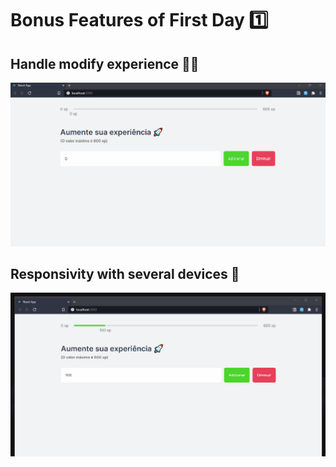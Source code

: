 # Bonus Features of First Day 1️⃣

## Handle modify experience ✍🏼
![Demo][working]

## Responsivity with several devices 📱
![Demo][responsivity]

[working]: ./.github/working.gif
[responsivity]: ./.github/responsivity.gif
